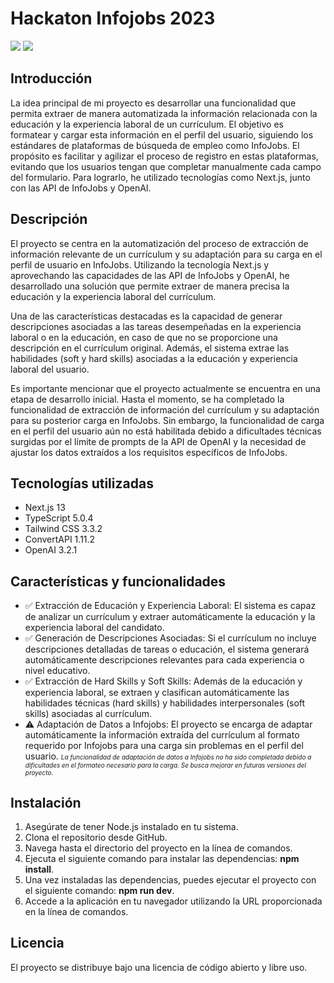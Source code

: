 # Hackaton Infojobs 2023

![](https://api.checklyhq.com/v1/badges/checks/d94b200b-8628-4f99-894f-e2dcf907f872?style=for-the-badge&theme=dark)
[![](https://img.shields.io/badge/-Demo-lightgreen?style=for-the-badge&theme=dark)](https://infojobs-hackathon-production-9463.up.railway.app/)

## Introducción

La idea principal de mi proyecto es desarrollar una funcionalidad que permita extraer de manera automatizada la información relacionada con la educación y la experiencia laboral de un currículum. El objetivo es formatear y cargar esta información en el perfil del usuario, siguiendo los estándares de plataformas de búsqueda de empleo como InfoJobs. El propósito es facilitar y agilizar el proceso de registro en estas plataformas, evitando que los usuarios tengan que completar manualmente cada campo del formulario. Para lograrlo, he utilizado tecnologías como Next.js, junto con las API de InfoJobs y OpenAI.

## Descripción

El proyecto se centra en la automatización del proceso de extracción de información relevante de un currículum y su adaptación para su carga en el perfil de usuario en InfoJobs. Utilizando la tecnología Next.js y aprovechando las capacidades de las API de InfoJobs y OpenAI, he desarrollado una solución que permite extraer de manera precisa la educación y la experiencia laboral del currículum.

Una de las características destacadas es la capacidad de generar descripciones asociadas a las tareas desempeñadas en la experiencia laboral o en la educación, en caso de que no se proporcione una descripción en el currículum original. Además, el sistema extrae las habilidades (soft y hard skills) asociadas a la educación y experiencia laboral del usuario.

Es importante mencionar que el proyecto actualmente se encuentra en una etapa de desarrollo inicial. Hasta el momento, se ha completado la funcionalidad de extracción de información del currículum y su adaptación para su posterior carga en InfoJobs. Sin embargo, la funcionalidad de carga en el perfil del usuario aún no está habilitada debido a dificultades técnicas surgidas por el límite de prompts de la API de OpenAI y la necesidad de ajustar los datos extraídos a los requisitos específicos de InfoJobs.

## Tecnologías utilizadas

- Next.js 13
- TypeScript 5.0.4
- Tailwind CSS 3.3.2
- ConvertAPI 1.11.2
- OpenAI 3.2.1

## Características y funcionalidades

- ✅ Extracción de Educación y Experiencia Laboral: El sistema es capaz de analizar un currículum y extraer automáticamente la educación y la experiencia laboral del candidato.
- ✅ Generación de Descripciones Asociadas: Si el currículum no incluye descripciones detalladas de tareas o educación, el sistema generará automáticamente descripciones relevantes para cada experiencia o nivel educativo.
- ✅ Extracción de Hard Skills y Soft Skills: Además de la educación y experiencia laboral, se extraen y clasifican automáticamente las habilidades técnicas (hard skills) y habilidades interpersonales (soft skills) asociadas al currículum.
- ⚠️ Adaptación de Datos a Infojobs: El proyecto se encarga de adaptar automáticamente la información extraída del currículum al formato requerido por Infojobs para una carga sin problemas en el perfil del usuario. <font size='1'>*La funcionalidad de adaptación de datos a Infojobs no ha sido completada debido a dificultades en el formateo necesario para la carga. Se busca mejorar en futuras versiones del proyecto.*</font>

## Instalación

1. Asegúrate de tener Node.js instalado en tu sistema.
2. Clona el repositorio desde GitHub.
3. Navega hasta el directorio del proyecto en la línea de comandos.
4. Ejecuta el siguiente comando para instalar las dependencias: **npm install**.
5. Una vez instaladas las dependencias, puedes ejecutar el proyecto con el siguiente comando: **npm run dev**.
6. Accede a la aplicación en tu navegador utilizando la URL proporcionada en la línea de comandos.

## Licencia

El proyecto se distribuye bajo una licencia de código abierto y libre uso.
